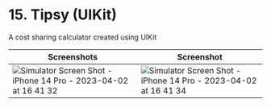 # 15. Tipsy (UIKit)
A cost sharing calculator created using UIKit

| Screenshots | Screenshot |
| - | - |
| ![Simulator Screen Shot - iPhone 14 Pro - 2023-04-02 at 16 41 32](https://user-images.githubusercontent.com/53140446/229365020-500af006-e53a-4d2a-a897-2f241596b510.png) | ![Simulator Screen Shot - iPhone 14 Pro - 2023-04-02 at 16 41 34](https://user-images.githubusercontent.com/53140446/229365025-a9c22bf7-e90a-425f-aea0-bee0d2e8bd91.png) |
